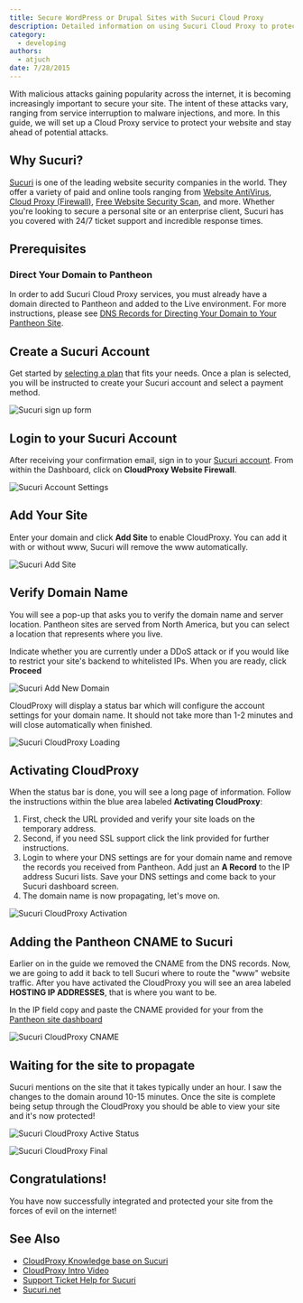 ```yaml
---
title: Secure WordPress or Drupal Sites with Sucuri Cloud Proxy
description: Detailed information on using Sucuri Cloud Proxy to protect against malware, hackers, and blacklists.
category:
  - developing
authors:
  - atjuch
date: 7/28/2015
---
```

With malicious attacks gaining popularity across the internet, it is becoming increasingly important to secure your site. The intent of these attacks vary, ranging from service interruption to malware injections, and more. In this guide, we will set up a Cloud Proxy service to protect your website and stay ahead of potential attacks.
## Why Sucuri?

[Sucuri](https://sucuri.net) is one of the leading website security companies in the world. They offer a variety of paid and online tools ranging from [Website AntiVirus](https://sucuri.net/website-antivirus/), [Cloud Proxy (Firewall)](https://sucuri.net/website-firewall/), [Free Website Security Scan](https://sitecheck.sucuri.net/), and more.
Whether you're looking to secure a personal site or an enterprise client, Sucuri has you covered with 24/7 ticket support and incredible response times.

## Prerequisites

### Direct Your Domain to Pantheon
In order to add Sucuri Cloud Proxy services, you must already have a domain directed to Pantheon and added to the Live environment. For more instructions, please see [DNS Records for Directing Your Domain to Your Pantheon Site](/source/docs/articles/sites/domains/dns-records-for-directing-your-domain-to-your-pantheon-site/).

## Create a Sucuri Account

Get started by [selecting a plan](https://sucuri.net/website-firewall/signup) that fits your needs. Once a plan is selected, you will be instructed to create your Sucuri account and select a payment method.

![Sucuri sign up form](/source/docs/assets/images/sucuri-cloud-proxy-signup.png)​

## Login to your Sucuri Account

After receiving your confirmation email, sign in to your [Sucuri account](https://login.sucuri.net/login/). From within the Dashboard, click on **CloudProxy Website Firewall**.

![Sucuri Account Settings](/source/docs/assets/images/sucuri-account-settings.png)

## Add Your Site

Enter your domain and click **Add Site** to enable CloudProxy. You can add it with or without www, Sucuri will remove the www automatically.

![Sucuri Add Site](/source/docs/assets/images/sucuri-add-website.png)

## Verify Domain Name

You will see a pop-up that asks you to verify the domain name and server location. Pantheon sites are served from North America, but you can select a location that represents where you live.

Indicate whether you are currently under a DDoS attack or if you would like to restrict your site's backend to whitelisted IPs. When you are ready, click **Proceed**

![Sucuri Add New Domain](/source/docs/assets/images/sucuri-add-new-domain.png)

CloudProxy will display a status bar which will configure the account settings for your domain name. It should not take more than 1-2 minutes and will close automatically when finished.

![Sucuri CloudProxy Loading](/source/docs/assets/images/sucuri-cloud-proxy-loading.png)

## Activating CloudProxy

When the status bar is done, you will see a long page of information. Follow the instructions within the blue area labeled **Activating CloudProxy**:

1. First, check the URL provided and verify your site loads on the temporary address.
2. Second, if you need SSL support click the link provided for further instructions.
3. Login to where your DNS settings are for your domain name and remove the records you received from Pantheon. Add just an **A Record** to the IP address Sucuri lists. Save your DNS settings and come back to your Sucuri dashboard screen.
4. The domain name is now propagating, let's move on.

![Sucuri CloudProxy Activation](/source/docs/assets/images/sucuri-cloud-proxy-activating.png)

## Adding the Pantheon CNAME to Sucuri

Earlier on in the guide we removed the CNAME from the DNS records. Now, we are going to add it back to tell Sucuri where to route the "www" website traffic. After you have activated the CloudProxy you will see an area labeled **HOSTING IP ADDRESSES**, that is where you want to be.

In the IP field copy and paste the CNAME provided for your from the [Pantheon site dashboard](/source/docs/articles/sites/domains/dns-records-for-directing-your-domain-to-your-pantheon-site/#pantheon-dns-records-for-http-sites)

![Sucuri CloudProxy CNAME](/source/docs/assets/images/sucuri-cloud-proxy-cname.png)

## Waiting for the site to propagate

Sucuri mentions on the site that it takes typically under an hour. I saw the changes to the domain around 10-15 minutes. Once the site is complete being setup through the CloudProxy you should be able to view your site and it's now protected!

![Sucuri CloudProxy Active Status](/source/docs/assets/images/sucuri-cloud-proxy-active-status.png)


![Sucuri CloudProxy Final](/source/docs/assets/images/sucuri-cloud-proxy-final.png)


## Congratulations!

You have now successfully integrated and protected your site from the forces of evil on the internet!

## See Also

- [CloudProxy Knowledge base on Sucuri](https://kb.sucuri.net/cloudproxy)
- [CloudProxy Intro Video](https://www.youtube.com/watch?v=MLhVsetSoxw)
- [Support Ticket Help for Sucuri](https://support.sucuri.net/support/?newcloudproxy)
- [Sucuri.net](https://sucuri.net/)
